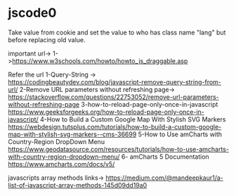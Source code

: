 # jscode0
Take value from cookie and set the value to who has class name "lang" but before replacing old value.

important url->
1->https://www.w3schools.com/howto/howto_js_draggable.asp


Refer the url 
1-Query-String -> https://codingbeautydev.com/blog/javascript-remove-query-string-from-url/
2-Remove URL parameters without refreshing page->
    https://stackoverflow.com/questions/22753052/remove-url-parameters-without-refreshing-page
3-how-to-reload-page-only-once-in-javascript
    https://www.geeksforgeeks.org/how-to-reload-page-only-once-in-javascript/
4-How to Build a Custom Google Map With Stylish SVG Markers
    https://webdesign.tutsplus.com/tutorials/how-to-build-a-custom-google-map-with-stylish-svg-markers--cms-36699
5-How to Use amCharts with Country-Region DropDown Menu
    https://www.geodatasource.com/resources/tutorials/how-to-use-amcharts-with-country-region-dropdown-menu/
6- amCharts 5 Documentation
   https://www.amcharts.com/docs/v5/
   
   
   javascripts array methods links->
   https://medium.com/@mandeepkaur1/a-list-of-javascript-array-methods-145d09dd19a0
